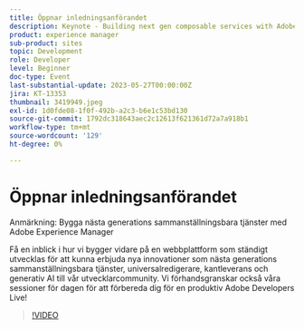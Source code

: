 ```yaml
---
title: Öppnar inledningsanförandet
description: Keynote - Building next gen composable services with Adobe Experience ManagerFå en inblick i hur vi bygger vidare på en webbplattform som ständigt utvecklas för att kunna erbjuda nya innovationer som nästa generations sammanställningsbara tjänster, universalredigerare, kantleverans och generativ AI till vår utvecklarcommunity. Vi förhandsgranskar också våra sessioner för dagen för att förbereda dig för en produktiv Adobe Developers Live!
product: experience manager
sub-product: sites
topic: Development
role: Developer
level: Beginner
doc-type: Event
last-substantial-update: 2023-05-27T00:00:00Z
jira: KT-13353
thumbnail: 3419949.jpeg
exl-id: 1d0fde08-1f0f-492b-a2c3-b6e1c53bd130
source-git-commit: 1792dc318643aec2c12613f621361d72a7a918b1
workflow-type: tm+mt
source-wordcount: '129'
ht-degree: 0%

---
```


# Öppnar inledningsanförandet

Anmärkning: Bygga nästa generations sammanställningsbara tjänster med Adobe Experience Manager

Få en inblick i hur vi bygger vidare på en webbplattform som ständigt utvecklas för att kunna erbjuda nya innovationer som nästa generations sammanställningsbara tjänster, universalredigerare, kantleverans och generativ AI till vår utvecklarcommunity. Vi förhandsgranskar också våra sessioner för dagen för att förbereda dig för en produktiv Adobe Developers Live!

>[!VIDEO](https://video.tv.adobe.com/v/3419949/?learn=on)
